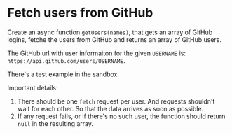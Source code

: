 # Fetch users from GitHub

Create an async function `getUsers(names)`, that gets an array of GitHub logins, fetche the users from GitHub and returns an array of GitHub users.

The GitHub url with user informaiton for the given `USERNAME` is: `https://api.github.com/users/USERNAME`.

There's a test example in the sandbox.

Important details:

1. There should be one `fetch` request per user. And requests shouldn't wait for each other. So that the data arrives as soon as possible.
2. If any request fails, or if there's no such user, the function should return `null` in the resulting array.
